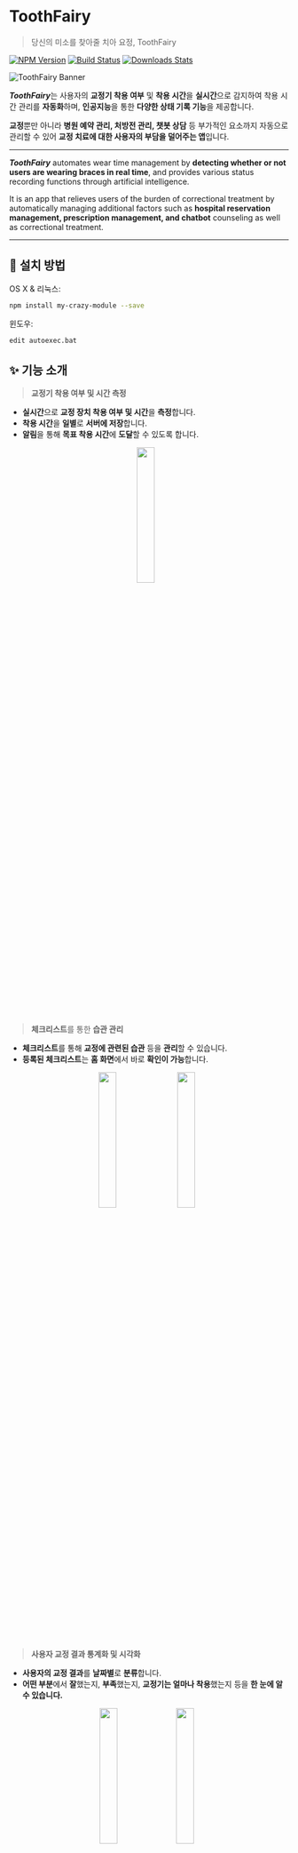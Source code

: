 # ToothFairy
> 당신의 미소를 찾아줄 치아 요정, ToothFairy

[![NPM Version][npm-image]][npm-url]
[![Build Status][travis-image]][travis-url]
[![Downloads Stats][npm-downloads]][npm-url]

![ToothFairy Banner](https://raw.githubusercontent.com/Donghyeon0915/ToothFairy_data/master/banner.png)


***ToothFairy***는 사용자의 **교정기 착용 여부** 및 **착용 시간**을 **실시간**으로 감지하여 착용 시간 관리를 **자동화**하며, **인공지능**을 통한 **다양한 상태 기록 기능**을 제공합니다.

**교정**뿐만 아니라 **병원 예약 관리, 처방전 관리, 챗봇 상담** 등 부가적인 요소까지 자동으로 관리할 수 있어 **교정 치료에 대한 사용자의 부담을 덜어주는 앱**입니다.

<hr>


***ToothFairy*** automates wear time management by **detecting whether or not users are wearing braces in real time**, and provides various status recording functions through artificial intelligence.

It is an app that relieves users of the burden of correctional treatment by automatically managing additional factors such as **hospital reservation management, prescription management, and chatbot** counseling as well as correctional treatment.

<hr>

## 🚀 설치 방법

OS X & 리눅스:

```sh
npm install my-crazy-module --save
```

윈도우:

```sh
edit autoexec.bat
```

## ✨ 기능 소개

> **교정기 착용 여부 및 시간 측정**
- **실시간**으로 **교정 장치 착용 여부 및 시간**을 **측정**합니다.
- **착용 시간**을 **일별**로 **서버에 저장**합니다.
- **알림**을 통해 **목표 착용 시간**에 **도달**할 수 있도록 합니다.

<div align="center">
   <img src="https://raw.githubusercontent.com/Donghyeon0915/ToothFairy_data/master/screenshot/1) 홈 화면 목업.png"  width="25%"/> &nbsp;&nbsp;
</div>

<br><br>

> **체크리스트**를 통한 **습관 관리**
- **체크리스트**를 통해 **교정에 관련된 습관** 등을 **관리**할 수 있습니다.
- **등록된 체크리스트**는 **홈 화면**에서 바로 **확인이 가능**합니다.
<div align="center">
   <img src="https://raw.githubusercontent.com/Donghyeon0915/ToothFairy_data/master/screenshot/1) 홈 화면 목업.png"  width="25%"/> &nbsp;&nbsp;
   <img src="https://raw.githubusercontent.com/Donghyeon0915/ToothFairy_data/master/screenshot/2) 체크리스트 목업.png"  width="25%"/>&nbsp;&nbsp;
</div>

<br><br>

> **사용자 교정 결과 통계화 및 시각화**
- **사용자의 교정 결과**를 **날짜별**로 **분류**합니다.
- **어떤 부분**에서 **잘**했는지, **부족**했는지, **교정기는 얼마나 착용**했는지 등을 **한 눈에 알 수 있습니다.**

<div align="center">
   <img src="https://raw.githubusercontent.com/Donghyeon0915/ToothFairy_data/master/screenshot/3) 착용 통계 목업.png"  width="25%"/>&nbsp;&nbsp;
   <img src="https://raw.githubusercontent.com/Donghyeon0915/ToothFairy_data/master/screenshot/6) 프로필 목업.png"  width="25%"/>&nbsp;&nbsp;
</div>

<br><br>

> **교정 결과 보고서**
- **사용자**의 **교정 결과**를 **보고서 형식**으로 **표현**합니다.
- **치과 진료시 사용자의 상태**를 **한 눈에 파악**하기 위한 **자료**입니다.
- **해당 기능**은 추후 **사용자 정보, 만성질환 여부, 복용 중인 약 정보** 등의 **정보**를 **포함**하는 **방향**으로 **개선 예정**입니다.

<div align="center">
   <img src="https://raw.githubusercontent.com/Donghyeon0915/ToothFairy_data/master/screenshot/4) 교정 보고서 목업.png"  width="25%"/>&nbsp;&nbsp;
   <img src="https://raw.githubusercontent.com/Donghyeon0915/ToothFairy_data/master/screenshot/5) FAQ 목업.png"  width="25%"/>&nbsp;&nbsp;
</div>

<br><br>

> **인공지능을 통한 상태 측정 & 기록 기능**
- **인공지능**을 통해 **사용자의 상태**를 **측정**합니다.
- ❗ **사용자**의 **상태를 진단하는 기능**이 **아닙니다.** ❗
   - _의료법 상 비의료기관에서 임의로 환자의 상태를 진단할 수 없습니다._
- 사용자의 상태를 **수치로 기록**하여 **변화하는 과정**을 **수치로 볼 수 있게하기 위한 기능**입니다.
- **눈으로 보기 힘든 변화**까지도 **수치로 표현**하여 **동기부여를 극대화**합니다.

<div align="center">
   <img src="https://raw.githubusercontent.com/Donghyeon0915/ToothFairy_data/master/screenshot/7) 안면 비대칭 목업.png"  width="25%"/>&nbsp;&nbsp;
   <img src="https://raw.githubusercontent.com/Donghyeon0915/ToothFairy_data/master/screenshot/8) 주걱턱 목업.png"  width="25%"/>&nbsp;&nbsp;
   <img src="https://raw.githubusercontent.com/Donghyeon0915/ToothFairy_data/master/screenshot/9) 칫솔 목업.png"  width="25%"/>&nbsp;&nbsp;
</div>

<br><br>

> **안면 비대칭 측정 & 기록**

_더 많은 예제와 사용법은 [Wiki][wiki]를 참고하세요._


## ⚙ 개발 환경 설정

모든 개발 의존성 설치 방법과 자동 테스트 슈트 실행 방법을 운영체제 별로 작성합니다.

```sh
make install
npm test
```

## 🔗 업데이트 내역

<!-- 추후 버전 관리 추가시 해당 부분과 같이 작성
* 0.2.1
    * 수정: 문서 업데이트 (모듈 코드 동일)
* 0.2.0
    * 수정: `setDefaultXYZ()` 메서드 제거
    * 추가: `init()` 메서드 추가
* 0.1.1
    * 버그 수정: `baz()` 메서드 호출 시 부팅되지 않는 현상 (@컨트리뷰터 감사합니다!)
* 0.1.0
    * 첫 출시
    * 수정: `foo()` 메서드 네이밍을 `bar()`로 수정
-->

* 0.0.1
    * 작업 진행 중

## 🛡 정보

이름 – [@트위터 주소](https://twitter.com/dbader_org) – 이메일주소@example.com

XYZ 라이센스를 준수하며 ``LICENSE``에서 자세한 정보를 확인할 수 있습니다.

[https://github.com/yourname/github-link](https://github.com/dbader/)

## 기여 방법

1. (<https://github.com/yourname/yourproject/fork>)을 포크합니다.
2. (`git checkout -b feature/fooBar`) 명령어로 새 브랜치를 만드세요.
3. (`git commit -am 'Add some fooBar'`) 명령어로 커밋하세요.
4. (`git push origin feature/fooBar`) 명령어로 브랜치에 푸시하세요. 
5. 풀리퀘스트를 보내주세요.

<!-- Markdown link & img dfn's -->
[npm-image]: https://img.shields.io/npm/v/datadog-metrics.svg?style=flat-square
[npm-url]: https://npmjs.org/package/datadog-metrics
[npm-downloads]: https://img.shields.io/npm/dm/datadog-metrics.svg?style=flat-square
[travis-image]: https://img.shields.io/travis/dbader/node-datadog-metrics/master.svg?style=flat-square
[travis-url]: https://travis-ci.org/dbader/node-datadog-metrics
[wiki]: https://github.com/yourname/yourproject/wiki

